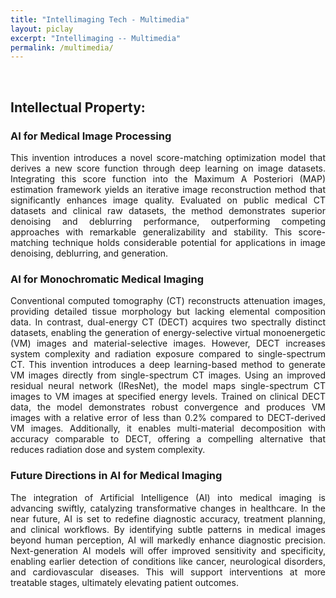 ```yaml
---
title: "Intellimaging Tech - Multimedia"
layout: piclay
excerpt: "Intellimaging -- Multimedia"
permalink: /multimedia/
---
```


<br/>

<!--# Pictures-->

## Intellectual Property:

<h3>AI for Medical Image Processing</h3>
<p style="text-align: justify;">This invention introduces a novel score-matching optimization model that derives a new score function through deep learning on image datasets. Integrating this score function into the Maximum A Posteriori (MAP) estimation framework yields an iterative image reconstruction method that significantly enhances image quality. Evaluated on public medical CT datasets and clinical raw datasets, the method demonstrates superior denoising and deblurring performance, outperforming competing approaches with remarkable generalizability and stability. This score-matching technique holds considerable potential for applications in image denoising, deblurring, and generation.</p>

<h3>AI for Monochromatic Medical Imaging</h3>
<p style="text-align: justify;">Conventional computed tomography (CT) reconstructs attenuation images, providing detailed tissue morphology but lacking elemental composition data. In contrast, dual-energy CT (DECT) acquires two spectrally distinct datasets, enabling the generation of energy-selective virtual monoenergetic (VM) images and material-selective images. However, DECT increases system complexity and radiation exposure compared to single-spectrum CT. This invention introduces a deep learning-based method to generate VM images directly from single-spectrum CT images. Using an improved residual neural network (IResNet), the model maps single-spectrum CT images to VM images at specified energy levels. Trained on clinical DECT data, the model demonstrates robust convergence and produces VM images with a relative error of less than 0.2% compared to DECT-derived VM images. Additionally, it enables multi-material decomposition with accuracy comparable to DECT, offering a compelling alternative that reduces radiation dose and system complexity.</p>

<h3>Future Directions in AI for Medical Imaging</h3>
<p style="text-align: justify;">The integration of Artificial Intelligence (AI) into medical imaging is advancing swiftly, catalyzing transformative changes in healthcare. In the near future, AI is set to redefine diagnostic accuracy, treatment planning, and clinical workflows. By identifying subtle patterns in medical images beyond human perception, AI will markedly enhance diagnostic precision. Next-generation AI models will offer improved sensitivity and specificity, enabling earlier detection of conditions like cancer, neurological disorders, and cardiovascular diseases. This will support interventions at more treatable stages, ultimately elevating patient outcomes.</p>

<!-- 
<iframe width="640" height="360" src="https://www.tube.com/embed/iaP5uIBYmGE?si=8EGqudj9qd_orU9v" title="YouTube video player" frameborder="0" allow="accelerometer; autoplay; clipboard-write; encrypted-media; gyroscope; picture-in-picture; web-share" referrerpolicy="strict-origin-when-cross-origin" allowfullscreen></iframe>

<iframe width="640" height="360" src="https://www.tube.com/embed/qgSVcsaJqKk?si=pQ9f_6ADemTqi-6H" title="YouTube video player" frameborder="0" allow="accelerometer; autoplay; clipboard-write; encrypted-media; gyroscope; picture-in-picture; web-share" referrerpolicy="strict-origin-when-cross-origin" allowfullscreen></iframe> 
-->

